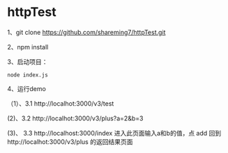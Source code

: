 # httpTest
1、git clone https://github.com/shareming7/httpTest.git  
  
2、npm install  

3、启动项目：
```
node index.js
```
4、运行demo  

（1）、3.1 http://localhot:3000/v3/test  

 (2)、3.2 http://localhot:3000/v3/plus?a=2&b=3  
  
 (3)、 3.3 http://localhost:3000/index 
 进入此页面输入a和b的值，点 add 回到http://localhot:3000/v3/plus 的返回结果页面
